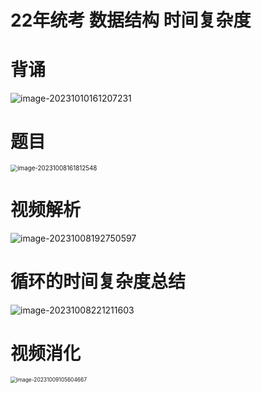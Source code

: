 # 22年统考 数据结构 时间复杂度



# 背诵

<img src="https://cvp.oss-cn-shanghai.aliyuncs.com/picgo/202310101612540.png" alt="image-20231010161207231" style="zoom:、60%;" />



# 题目

<img src="https://cvp.oss-cn-shanghai.aliyuncs.com/picgo/202310081618604.png" alt="image-20231008161812548" style="zoom:70%;" />



# 视频解析

![image-20231008192750597](https://cvp.oss-cn-shanghai.aliyuncs.com/picgo/202310081927898.png)



# 循环的时间复杂度总结

![image-20231008221211603](https://cvp.oss-cn-shanghai.aliyuncs.com/picgo/202310082212845.png)



# 视频消化

<img src="https://cvp.oss-cn-shanghai.aliyuncs.com/picgo/202310091056850.png" alt="image-20231009105604667" style="zoom: 60%;" />
